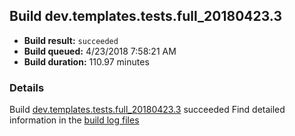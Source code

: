 ## Build dev.templates.tests.full_20180423.3
- **Build result:** `succeeded`
- **Build queued:** 4/23/2018 7:58:21 AM
- **Build duration:** 110.97 minutes
### Details
Build [dev.templates.tests.full_20180423.3](https://winappstudio.visualstudio.com/web/build.aspx?pcguid=a4ef43be-68ce-4195-a619-079b4d9834c2&builduri=vstfs%3a%2f%2f%2fBuild%2fBuild%2f25553) succeeded
Find detailed information in the [build log files](https://uwpctdiags.blob.core.windows.net/buildlogs/dev.templates.tests.full_20180423.3_logs.zip)
